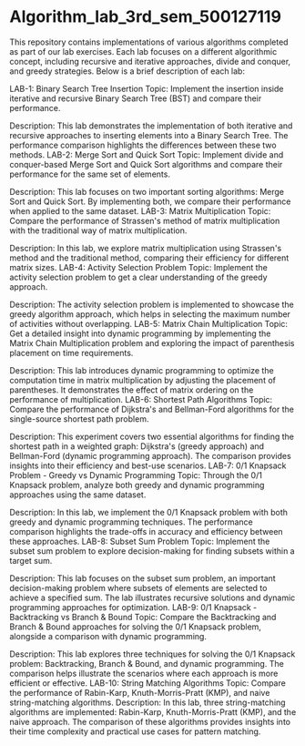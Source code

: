 # Algorithm_lab_3rd_sem_500127119
This repository contains implementations of various algorithms completed as part of our lab exercises. Each lab focuses on a different algorithmic concept, including recursive and iterative approaches, divide and conquer, and greedy strategies. Below is a brief description of each lab:

LAB-1: Binary Search Tree Insertion 
Topic:
Implement the insertion inside iterative and recursive Binary Search Tree (BST) and compare their performance.

Description: This lab demonstrates the implementation of both iterative and recursive approaches to inserting elements into a Binary Search Tree. The performance comparison highlights the differences between these two methods.
LAB-2: Merge Sort and Quick Sort 
Topic:
Implement divide and conquer-based Merge Sort and Quick Sort algorithms and compare their performance for the same set of elements.

Description: This lab focuses on two important sorting algorithms: Merge Sort and Quick Sort. By implementing both, we compare their performance when applied to the same dataset.
LAB-3: Matrix Multiplication 
Topic:
Compare the performance of Strassen's method of matrix multiplication with the traditional way of matrix multiplication.

Description: In this lab, we explore matrix multiplication using Strassen's method and the traditional method, comparing their efficiency for different matrix sizes.
LAB-4: Activity Selection Problem 
Topic:
Implement the activity selection problem to get a clear understanding of the greedy approach.

Description: The activity selection problem is implemented to showcase the greedy algorithm approach, which helps in selecting the maximum number of activities without overlapping.
LAB-5: Matrix Chain Multiplication 
Topic:
Get a detailed insight into dynamic programming by implementing the Matrix Chain Multiplication problem and exploring the impact of parenthesis placement on time requirements.

Description: This lab introduces dynamic programming to optimize the computation time in matrix multiplication by adjusting the placement of parentheses. It demonstrates the effect of matrix ordering on the performance of multiplication.
LAB-6: Shortest Path Algorithms
Topic:
Compare the performance of Dijkstra's and Bellman-Ford algorithms for the single-source shortest path problem.

Description: This experiment covers two essential algorithms for finding the shortest path in a weighted graph: Dijkstra's (greedy approach) and Bellman-Ford (dynamic programming approach). The comparison provides insights into their efficiency and best-use scenarios.
LAB-7: 0/1 Knapsack Problem - Greedy vs Dynamic Programming 
Topic:
Through the 0/1 Knapsack problem, analyze both greedy and dynamic programming approaches using the same dataset.

Description: In this lab, we implement the 0/1 Knapsack problem with both greedy and dynamic programming techniques. The performance comparison highlights the trade-offs in accuracy and efficiency between these approaches.
LAB-8: Subset Sum Problem 
Topic:
Implement the subset sum problem to explore decision-making for finding subsets within a target sum.

Description: This lab focuses on the subset sum problem, an important decision-making problem where subsets of elements are selected to achieve a specified sum. The lab illustrates recursive solutions and dynamic programming approaches for optimization.
LAB-9: 0/1 Knapsack - Backtracking vs Branch & Bound 
Topic:
Compare the Backtracking and Branch & Bound approaches for solving the 0/1 Knapsack problem, alongside a comparison with dynamic programming.

Description: This lab explores three techniques for solving the 0/1 Knapsack problem: Backtracking, Branch & Bound, and dynamic programming. The comparison helps illustrate the scenarios where each approach is more efficient or effective.
LAB-10: String Matching Algorithms 
Topic:
Compare the performance of Rabin-Karp, Knuth-Morris-Pratt (KMP), and naive string-matching algorithms.
Description: In this lab, three string-matching algorithms are implemented: Rabin-Karp, Knuth-Morris-Pratt (KMP), and the naive approach. The comparison of these algorithms provides insights into their time complexity and practical use cases for pattern matching.
